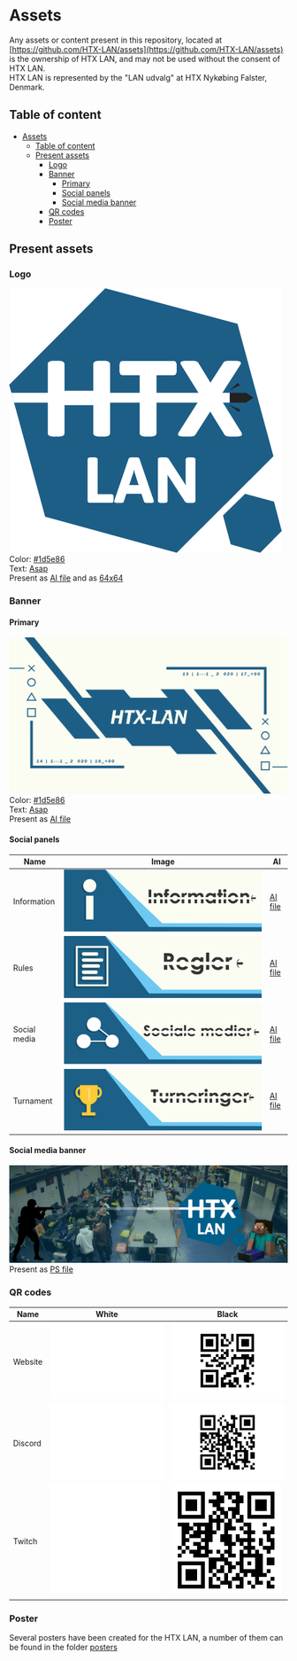 # Assets

Any assets or content present in this repository, located at [https://github.com/HTX-LAN/assets](https://github.com/HTX-LAN/assets) is the ownership of HTX LAN, and may not be used without the consent of HTX LAN.  
HTX LAN is represented by the "LAN udvalg" at HTX Nykøbing Falster, Denmark.

## Table of content

- [Assets](#assets)
  - [Table of content](#table-of-content)
  - [Present assets](#present-assets)
    - [Logo](#logo)
    - [Banner](#banner)
      - [Primary](#primary)
      - [Social panels](#social-panels)
      - [Social media banner](#social-media-banner)
    - [QR codes](#qr-codes)
    - [Poster](#poster)

## Present assets

### Logo

![HTX LAN logo](logo/HTX%20discord%20logo.png)  
Color: [#1d5e86](https://www.colorhexa.com/1d5e86)  
Text: [Asap](https://fonts.google.com/specimen/Asap)  
Present as [AI file](logo/HTX%20discord%20logo.ai) and as [64x64](logo/HTX%20discord%20logo%20(64x64).png)

### Banner

#### Primary

![HTX LAN banner](banner/primary/banner.png)  
Color: [#1d5e86](https://www.colorhexa.com/1d5e86)  
Text: [Asap](https://fonts.google.com/specimen/Asap)  
Present as [AI file](banner/primary/banner.ai)

#### Social panels

| Name | Image | AI |
| ---- | --- | --- |
| Information | ![Information panel](banner/social%20panels/Informations%20panel.jpg) | [AI file](banner/social%20panels/Informations%20panel.ai) |
| Rules | ![Information panel](banner/social%20panels/Regler%20Panel.jpg) | [AI file](banner/social%20panels/Regler%20Panel.ai) |
| Social media | ![Social media panel](banner/social%20panels/Sociale%20medier%20panel.jpg) | [AI file](banner/social%20panels/Sociale%20medier%20panel.ai) |
| Turnament | ![Tournament panel](banner/social%20panels/Turnering%20Panel.jpg) | [AI file](banner/social%20panels/Turnering%20Panel.ai) |

#### Social media banner

![Facebook banner](banner/facebook%20banner/facebook%20banner.jpg)  
Present as [PS file](banner/facebook%20banner/facebook%20banner.psd)

### QR codes

| Name    | White                                                                                 | Black                                                                                 |
| ------- | ------------------------------------------------------------------------------------- | ------------------------------------------------------------------------------------- |
| Website | ![QR website white](QR%20codes/website/QR%20code%20HTX-lan%20website%20-%20white.png) | ![QR website black](QR%20codes/website/QR%20code%20HTX-lan%20website%20-%20black.png) |
| Discord | ![QR Discord white](QR%20codes/discord/QR%20code%20HTX-lan%20Discord%20-%20white.png) | ![QR Discord black](QR%20codes/discord/QR%20code%20HTX-lan%20Discord%20-%20black.png) |
| Twitch  | ![QR Twitch white](QR%20codes/twitch/QR%20code%20HTX-lan%20Twitch%20-%20white.png)    | ![QR Twitch black](QR%20codes/twitch/QR%20code%20HTX-lan%20Twitch%20-%20black.png)    |

### Poster

Several posters have been created for the HTX LAN, a number of them can be found in the folder [posters](posters)